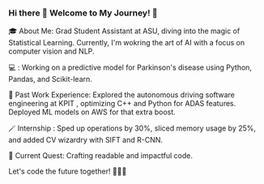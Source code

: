### Hi there 👋  Welcome to My Journey! 🚀

🎓 About Me: Grad Student Assistant at ASU, diving into the magic of Statistical Learning. Currently, I'm wokring the art of AI with a focus on computer vision and NLP.

💻 : Working on a predictive model for Parkinson's disease using Python, Pandas, and Scikit-learn.

🚗 Past Work Experience: Explored the autonomous driving  software engineering at KPIT , optimizing C++ and Python for ADAS features. Deployed ML models on AWS for that extra boost.

🪄 Internship : Sped up operations by 30%, sliced memory usage by 25%, and added CV wizardry with SIFT and R-CNN.

🌌 Current Quest: Crafting readable and impactful code. 

Let's code the future together! 🚀👩‍💻
